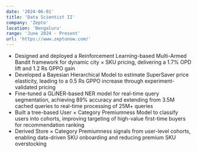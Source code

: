 ```yaml
---
date: '2024-06-01'
title: 'Data Scientist II'
company: 'Zepto'
location: 'Bengaluru'
range: 'June 2024 - Present'
url: 'https://www.zeptonow.com/'
---
```


- Designed and deployed a Reinforcement Learning-based Multi-Armed Bandit framework for dynamic city × SKU pricing, delivering a 1.7% OPD lift and 1.2 Rs GPPO gain
- Developed a Bayesian Hierarchical Model to estimate SuperSaver price elasticity, leading to a 0.5 Rs GPPO increase through experiment-validated pricing
- Fine-tuned a GLiNER-based NER model for real-time query segmentation, achieving 89% accuracy and extending from 3.5M cached queries to real-time processing of 25M+ queries
- Built a tree-based User × Category Premiumness Model to classify users into cohorts, improving targeting of high-value first-time buyers for recommendation ranking
- Derived Store × Category Premiumness signals from user-level cohorts, enabling data-driven SKU onboarding and reducing premium SKU overstocking
